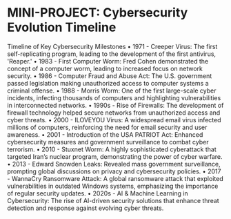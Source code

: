 # MINI-PROJECT: Cybersecurity Evolution Timeline
Timeline of Key Cybersecurity Milestones
•	1971 - Creeper Virus: The first self-replicating program, leading to the development of the first antivirus, 'Reaper.'
•	1983 - First Computer Worm: Fred Cohen demonstrated the concept of a computer worm, leading to increased focus on network security.
•	1986 - Computer Fraud and Abuse Act: The U.S. government passed legislation making unauthorized access to computer systems a criminal offense.
•	1988 - Morris Worm: One of the first large-scale cyber incidents, infecting thousands of computers and highlighting vulnerabilities in interconnected networks.
•	1990s - Rise of Firewalls: The development of firewall technology helped secure networks from unauthorized access and cyber threats.
•	2000 - ILOVEYOU Virus: A widespread email virus infected millions of computers, reinforcing the need for email security and user awareness.
•	2001 - Introduction of the USA PATRIOT Act: Enhanced cybersecurity measures and government surveillance to combat cyber terrorism.
•	2010 - Stuxnet Worm: A highly sophisticated cyberattack that targeted Iran’s nuclear program, demonstrating the power of cyber warfare.
•	2013 - Edward Snowden Leaks: Revealed mass government surveillance, prompting global discussions on privacy and cybersecurity policies.
•	2017 - WannaCry Ransomware Attack: A global ransomware attack that exploited vulnerabilities in outdated Windows systems, emphasizing the importance of regular security updates.
•	2020s - AI & Machine Learning in Cybersecurity: The rise of AI-driven security solutions that enhance threat detection and response against evolving cyber threats.
